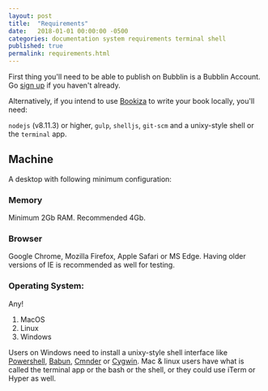 ```yaml
---
layout: post
title:  "Requirements"
date:   2018-01-01 00:00:00 -0500
categories: documentation system requirements terminal shell
published: true
permalink: requirements.html
---
```


First thing you'll need to be able to publish on Bubblin is a Bubblin Account. Go [sign up](https://bubblin.io/users/new) if you haven't already.

Alternatively, if you intend to use [Bookiza](http://bookiza.io) to write your book locally, you'll need:

`nodejs` (v8.11.3) or higher, `gulp`, `shelljs`, `git-scm` and a unixy-style shell or the `terminal` app.


## Machine
A desktop with following minimum configuration:

### Memory
Minimum 2Gb RAM. Recommended 4Gb.

### Browser
Google Chrome, Mozilla Firefox, Apple Safari or MS Edge. Having older versions of IE is recommended as well for testing.

### Operating System: 

Any!

1. MacOS
2. Linux 
3. Windows

Users on Windows need to install a unixy-style shell interface like [Powershell](https://docs.microsoft.com/en-us/powershell/scripting/setup/installing-windows-powershell?view=powershell-6), [Babun](http://babun.github.io/), [Cmnder](https://github.com/cmderdev/cmder) or [Cygwin](https://www.cygwin.com/). Mac & linux users have what is called the terminal app or the bash or the shell, or they could use iTerm or Hyper as well.


